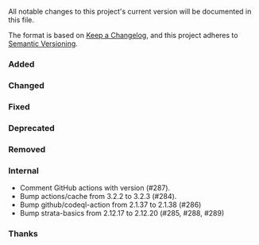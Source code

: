 All notable changes to this project's current version will be documented in this file.

The format is based on [Keep a Changelog](https://keepachangelog.com/en/1.0.0/), and this project adheres
to [Semantic Versioning](https://semver.org/spec/v2.0.0.html).

### Added

### Changed

### Fixed

### Deprecated

### Removed

### Internal

- Comment GitHub actions with version (#287).
- Bump actions/cache from 3.2.2 to 3.2.3 (#284).
- Bump github/codeql-action from 2.1.37 to 2.1.38 (#286)
- Bump strata-basics from 2.12.17 to 2.12.20 (#285, #288, #289)

### Thanks
